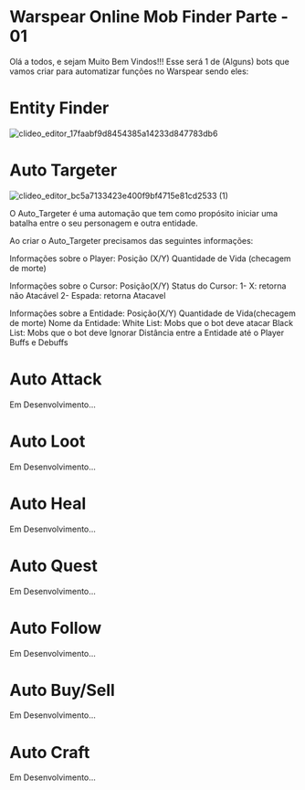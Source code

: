 # Warspear Online Mob Finder Parte - 01
Olá a todos, e sejam Muito Bem Vindos!!!
Esse será 1 de (Alguns) bots que vamos criar para automatizar funções no Warspear
sendo eles:

# Entity Finder
![clideo_editor_17faabf9d8454385a14233d847783db6](https://github.com/user-attachments/assets/c1df88b3-6fc3-47e8-9fd9-2bcabcc5eedb)


# Auto Targeter
![clideo_editor_bc5a7133423e400f9bf4715e81cd2533 (1)](https://github.com/user-attachments/assets/0bd31ac8-d76a-420e-a803-a96394d001e3)

O Auto_Targeter é uma automação que tem como propósito iniciar uma batalha entre o seu personagem e outra entidade.

Ao criar o Auto_Targeter precisamos das seguintes informações:

Informações sobre o Player:
  Posição (X/Y)
  Quantidade de Vida (checagem de morte)

Informações sobre o Cursor:
  Posição(X/Y)
  Status do Cursor:
    1- X: retorna não Atacável
    2- Espada: retorna Atacavel

Informações sobre a Entidade:
  Posição(X/Y)
  Quantidade de Vida(checagem de morte)
  Nome da Entidade:
    White List: Mobs que o bot deve atacar
    Black List: Mobs que o bot deve Ignorar
  Distância entre a Entidade até o Player
  Buffs e Debuffs
  

# Auto Attack
Em Desenvolvimento...
# Auto Loot
Em Desenvolvimento...
# Auto Heal
Em Desenvolvimento...
# Auto Quest
Em Desenvolvimento...
# Auto Follow
Em Desenvolvimento...
# Auto Buy/Sell
Em Desenvolvimento...
# Auto Craft
Em Desenvolvimento...

